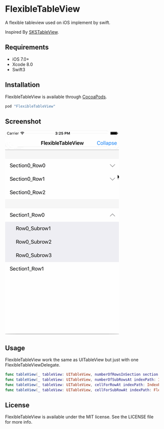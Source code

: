 # FlexibleTableView

A flexible tableview used on iOS implement by swift.

Inspired By [SKSTableView](https://github.com/sakkaras/SKSTableView).

## Requirements
- iOS 7.0+
- Xcode 8.0
- Swift3

## Installation

FlexibleTableView is available through [CocoaPods](http://cocoapods.org).

```ruby
pod "FlexibleTableView"
```

## Screenshot
![FlexibleTableView](Screenshot.gif)

## Usage

FlexibleTableView work the same as UITableView but just with one FlexibleTableViewDelegate.

```swift
func tableView(_ tableView: UITableView, numberOfRowsInSection section: Int) -> Int 
func tableView(_ tableView: UITableView, numberOfSubRowsAt indexPath: IndexPath) -> Int
func tableView(_ tableView: UITableView, cellForRowAt indexPath: IndexPath) -> UITableViewCell
func tableView(_ tableView: UITableView, cellForSubRowAt indexPath: FlexibleIndexPath) -> UITableViewCell
```

## License

FlexibleTableView is available under the MIT license. See the LICENSE file for more info.
